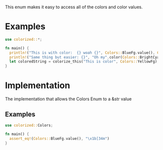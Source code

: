 This enum makes it easy to access all of the colors and color values.

# Examples

```rust
use colorized::*;

fn main() {
  println!("This is with color:  {} woah {}", Colors::BlueFg.value(), Colors::Reset.value());
  println!("Same thing but easier: {}", "Oh my".color(Colors::BrightCyanBg));
  let coloredString = colorize_this("This is color", Colors::YellowFg);
}
```

# Implementation

The implementation that allows the Colors Enum to a &str value

## Examples

```rust
use colorized::Colors;

fn main() {
  assert_eq!(Colors::BlueFg.value(), "\x1b[34m")
}
```

